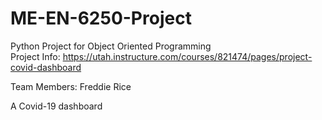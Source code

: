 # ME-EN-6250-Project
Python Project for Object Oriented Programming  
Project Info: https://utah.instructure.com/courses/821474/pages/project-covid-dashboard

Team Members:
Freddie Rice



A Covid-19 dashboard
